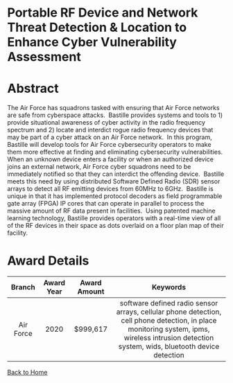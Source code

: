 
Portable RF Device and Network Threat Detection &amp; Location to Enhance Cyber Vulnerability Assessment
========================================================================================================

# Abstract


The Air Force has squadrons tasked with ensuring that Air Force networks are safe from cyberspace attacks.  Bastille provides systems and tools to 1) provide situational awareness of cyber activity in the radio frequency spectrum and 2) locate and interdict rogue radio frequency devices that may be part of a cyber attack on an Air Force network.  In this program, Bastille will develop tools for Air Force cybersecurity operators to make them more effective at finding and eliminating cybersecurity vulnerabilities. When an unknown device enters a facility or when an authorized device joins an external network, Air Force cyber squadrons need to be immediately notified so that they can interdict the offending device.  Bastille meets this need by using distributed Software Defined Radio (SDR) sensor arrays to detect all RF emitting devices from 60MHz to 6GHz.  Bastille is unique in that it has implemented protocol decoders as field programmable gate array (FPGA) IP cores that can operate in parallel to process the massive amount of RF data present in facilities.  Using patented machine learning technology, Bastille provides operators with a real-time view of all of the RF devices in their space as dots overlaid on a floor plan map of their facility.  

# Award Details

|Branch|Award Year|Award Amount|Keywords|
| :---: | :---: | :---: | :---: |
|Air Force|2020|$999,617|software defined radio sensor arrays, cellular phone detection, cell phone detection, in place monitoring system, ipms, wireless intrusion detection system, wids, bluetooth device detection|
  
  


[Back to Home](https://github.com/chrischow/dod_sbir_awards/Reports/DJ/#1623)